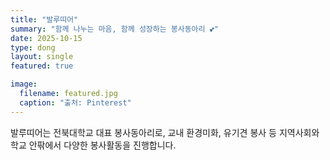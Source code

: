 ```yaml
---
title: "발루띠어"
summary: "함께 나누는 마음, 함께 성장하는 봉사동아리 💕"
date: 2025-10-15
type: dong
layout: single
featured: true

image:
  filename: featured.jpg
  caption: "출처: Pinterest"
---
```


발루띠어는 전북대학교 대표 봉사동아리로, 교내 환경미화, 유기견 봉사 등 지역사회와 학교 안팎에서 다양한 봉사활동을 진행합니다.